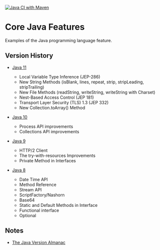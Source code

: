 [![Java CI with Maven](https://github.com/ibrahimatay/Java-Features/actions/workflows/maven.yml/badge.svg)](https://github.com/ibrahimatay/Java-Features/actions/workflows/maven.yml)

# Core Java Features
Examples of the Java programming language feature.

## Version History

* [Java 11](java-11/)
  * Local Variable Type Inference (JEP-286)
  * New String Methods (isBlank, lines, repeat, strip, stripLeading, stripTrailing)
  * New File Methods (readString, writeString, writeString with Charset)
  * Nest-Based Access Control (JEP 181)
  * Transport Layer Security (TLS) 1.3 (JEP 332)
  * New Collection.toArray() Method
  
* [Java 10](java-10/)
  * Process API improvements
  * Collections API improvements

* [Java 9](java-9/)
  * HTTP/2 Client
  * The try-with-resources Improvements
  * Private Method in Interfaces

* [Java 8](java-8/)
  * Date Time API
  * Method Reference
  * Stream API
  * ScriptFactory/Nashorn 
  * Base64
  * Static and Default Methods in Interface
  * Functional interface 
  * Optional 

## Notes
- [The Java Version Almanac](https://javaalmanac.io/)
